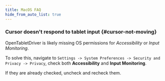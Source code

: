 ```yaml
---
title: MacOS FAQ
hide_from_auto_list: true
---
```


### Cursor doesn't respond to tablet input {#cursor-not-moving}

OpenTabletDriver is likely missing OS permissions for *Accessibility* or *Input Monitoring*.

To solve this, navigate to `Settings -> System Preferences -> Security and Privacy -> Privacy`, check both **Accessibility** and **Input Monitoring**.

If they are already checked, uncheck and recheck them.
